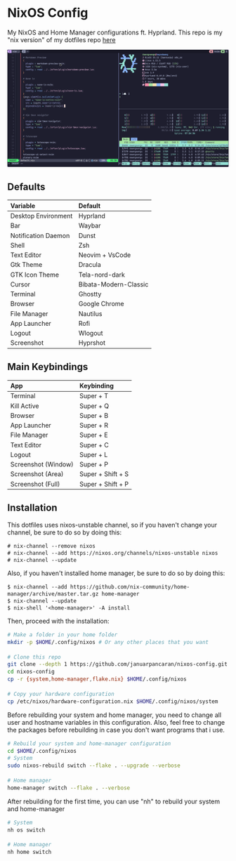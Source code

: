 # NixOS Config

My NixOS and Home Manager configurations ft. Hyprland. This repo is my "nix version" of my dotfiles repo [here](https://github.com/januarpancaran/dotfiles)

![megaphone](screenshot.png)

## Defaults

| Variable            | Default               |
| :------------------ | :-------------------- |
| Desktop Environment | Hyprland              |
| Bar                 | Waybar                |
| Notification Daemon | Dunst                 |
| Shell               | Zsh                   |
| Text Editor         | Neovim + VsCode       |
| Gtk Theme           | Dracula               |
| GTK Icon Theme      | Tela-nord-dark        |
| Cursor              | Bibata-Modern-Classic |
| Terminal            | Ghostty               |
| Browser             | Google Chrome         |
| File Manager        | Nautilus              |
| App Launcher        | Rofi                  |
| Logout              | Wlogout               |
| Screenshot          | Hyprshot              |

## Main Keybindings

| App                 | Keybinding        |
| :------------------ | :---------------- |
| Terminal            | Super + T         |
| Kill Active         | Super + Q         |
| Browser             | Super + B         |
| App Launcher        | Super + R         |
| File Manager        | Super + E         |
| Text Editor         | Super + C         |
| Logout              | Super + L         |
| Screenshot (Window) | Super + P         |
| Screenshot (Area)   | Super + Shift + S |
| Screenshot (Full)   | Super + Shift + P |

## Installation

This dotfiles uses nixos-unstable channel, so if you haven't change your channel, be sure to do so by doing this:

```shellSession
# nix-channel --remove nixos
# nix-channel --add https://nixos.org/channels/nixos-unstable nixos
# nix-channel --update
```

Also, if you haven't installed home manager, be sure to do so by doing this:

```shellSession
$ nix-channel --add https://github.com/nix-community/home-manager/archive/master.tar.gz home-manager
$ nix-channel --update
$ nix-shell '<home-manager>' -A install
```

Then, proceed with the installation:

```bash
# Make a folder in your home folder
mkdir -p $HOME/.config/nixos # Or any other places that you want

# Clone this repo
git clone --depth 1 https://github.com/januarpancaran/nixos-config.git
cd nixos-config
cp -r {system,home-manager,flake.nix} $HOME/.config/nixos

# Copy your hardware configuration
cp /etc/nixos/hardware-configuration.nix $HOME/.config/nixos/system
```

Before rebuilding your system and home manager, you need to change all user and hostname variables in this configuration. Also, feel free to change the packages before rebuilding in case you don't want programs that i use.

```bash
# Rebuild your system and home-manager configuration
cd $HOME/.config/nixos
# System
sudo nixos-rebuild switch --flake . --upgrade --verbose

# Home manager
home-manager switch --flake . --verbose
```

After rebuilding for the first time, you can use "nh" to rebuild your system and home-manager

```bash
# System
nh os switch

# Home manager
nh home switch
```
